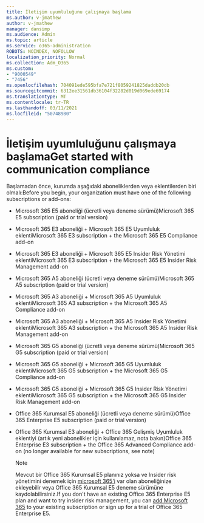 ```yaml
---
title: İletişim uyumluluğunu çalışmaya başlama
ms.author: v-jmathew
author: v-jmathew
manager: dansimp
ms.audience: Admin
ms.topic: article
ms.service: o365-administration
ROBOTS: NOINDEX, NOFOLLOW
localization_priority: Normal
ms.collection: Adm_O365
ms.custom:
- "9000549"
- "7456"
ms.openlocfilehash: 704091ede595bfa7e721f8059241825daddb20db
ms.sourcegitcommit: 6312ee31561db36104f32282d019d069ede69174
ms.translationtype: MT
ms.contentlocale: tr-TR
ms.lasthandoff: 03/11/2021
ms.locfileid: "50748980"
---
```

# <a name="get-started-with-communication-compliance"></a><span data-ttu-id="8a1ee-102">İletişim uyumluluğunu çalışmaya başlama</span><span class="sxs-lookup"><span data-stu-id="8a1ee-102">Get started with communication compliance</span></span>

<span data-ttu-id="8a1ee-103">Başlamadan önce, kurumda aşağıdaki aboneliklerden veya eklentilerden biri olmalı:</span><span class="sxs-lookup"><span data-stu-id="8a1ee-103">Before you begin, your organization must have one of the following subscriptions or add-ons:</span></span>

* <span data-ttu-id="8a1ee-104">Microsoft 365 E5 aboneliği (ücretli veya deneme sürümü)</span><span class="sxs-lookup"><span data-stu-id="8a1ee-104">Microsoft 365 E5 subscription (paid or trial version)</span></span>
* <span data-ttu-id="8a1ee-105">Microsoft 365 E3 aboneliği + Microsoft 365 E5 Uyumluluk eklenti</span><span class="sxs-lookup"><span data-stu-id="8a1ee-105">Microsoft 365 E3 subscription + the Microsoft 365 E5 Compliance add-on</span></span>
* <span data-ttu-id="8a1ee-106">Microsoft 365 E3 aboneliği + Microsoft 365 E5 Insider Risk Yönetimi eklenti</span><span class="sxs-lookup"><span data-stu-id="8a1ee-106">Microsoft 365 E3 subscription + the Microsoft 365 E5 Insider Risk Management add-on</span></span>
* <span data-ttu-id="8a1ee-107">Microsoft 365 A5 aboneliği (ücretli veya deneme sürümü)</span><span class="sxs-lookup"><span data-stu-id="8a1ee-107">Microsoft 365 A5 subscription (paid or trial version)</span></span>
* <span data-ttu-id="8a1ee-108">Microsoft 365 A3 aboneliği + Microsoft 365 A5 Uyumluluk eklenti</span><span class="sxs-lookup"><span data-stu-id="8a1ee-108">Microsoft 365 A3 subscription + the Microsoft 365 A5 Compliance add-on</span></span>
* <span data-ttu-id="8a1ee-109">Microsoft 365 A3 aboneliği + Microsoft 365 A5 Insider Risk Yönetimi eklenti</span><span class="sxs-lookup"><span data-stu-id="8a1ee-109">Microsoft 365 A3 subscription + the Microsoft 365 A5 Insider Risk Management add-on</span></span>
* <span data-ttu-id="8a1ee-110">Microsoft 365 G5 aboneliği (ücretli veya deneme sürümü)</span><span class="sxs-lookup"><span data-stu-id="8a1ee-110">Microsoft 365 G5 subscription (paid or trial version)</span></span>
* <span data-ttu-id="8a1ee-111">Microsoft 365 G5 aboneliği + Microsoft 365 G5 Uyumluluk eklenti</span><span class="sxs-lookup"><span data-stu-id="8a1ee-111">Microsoft 365 G5 subscription + the Microsoft 365 G5 Compliance add-on</span></span>
* <span data-ttu-id="8a1ee-112">Microsoft 365 G5 aboneliği + Microsoft 365 G5 Insider Risk Yönetimi eklenti</span><span class="sxs-lookup"><span data-stu-id="8a1ee-112">Microsoft 365 G5 subscription + the Microsoft 365 G5 Insider Risk Management add-on</span></span>
* <span data-ttu-id="8a1ee-113">Office 365 Kurumsal E5 aboneliği (ücretli veya deneme sürümü)</span><span class="sxs-lookup"><span data-stu-id="8a1ee-113">Office 365 Enterprise E5 subscription (paid or trial version)</span></span>
* <span data-ttu-id="8a1ee-114">Office 365 Kurumsal E3 aboneliği + Office 365 Gelişmiş Uyumluluk eklentiyi (artık yeni abonelikler için kullanılamaz, nota bakın)</span><span class="sxs-lookup"><span data-stu-id="8a1ee-114">Office 365 Enterprise E3 subscription + the Office 365 Advanced Compliance add-on (no longer available for new subscriptions, see note)</span></span>

    > [!NOTE]
    > <span data-ttu-id="8a1ee-115">Mevcut bir Office 365 Kurumsal E5 planınız yoksa ve Insider risk yönetimini denemek için [microsoft 365'i](https://go.microsoft.com/fwlink/?linkid=2130508) var olan aboneliğinize ekleyebilir veya Office 365 Kurumsal E5 deneme sürümüne kaydolabilirsiniz.</span><span class="sxs-lookup"><span data-stu-id="8a1ee-115">If you don't have an existing Office 365 Enterprise E5 plan and want to try insider risk management, you can [add Microsoft 365](https://go.microsoft.com/fwlink/?linkid=2130508) to your existing subscription or sign up for a trial of Office 365 Enterprise E5.</span></span>
